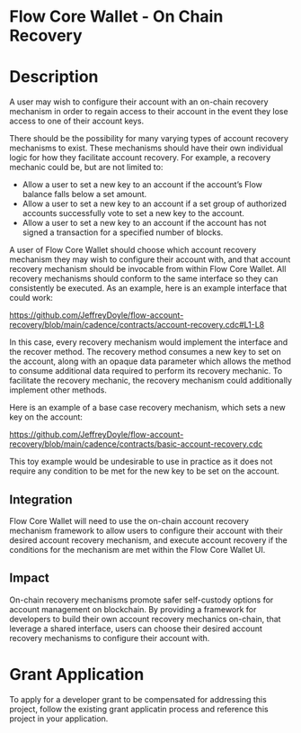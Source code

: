 # Flow Core Wallet - On Chain Recovery

# Description

A user may wish to configure their account with an on-chain recovery mechanism in order to regain access to their account in the event they lose access to one of their account keys. 

There should be the possibility for many varying types of account recovery mechanisms to exist. These mechanisms should have their own individual logic for how they facilitate account recovery. For example, a recovery mechanic could be, but are not limited to:

- Allow a user to set a new key to an account if the account’s Flow balance falls below a set amount.
- Allow a user to set a new key to an account if a set group of authorized accounts successfully vote to set a new key to the account.
- Allow a user to set a new key to an account if the account has not signed a transaction for a specified number of blocks.

A user of Flow Core Wallet should choose which account recovery mechanism they may wish to configure their account with, and that account recovery mechanism should be invocable from within Flow Core Wallet. All recovery mechanisms should conform to the same interface so they can consistently be executed. As an example, here is an example interface that could work:

https://github.com/JeffreyDoyle/flow-account-recovery/blob/main/cadence/contracts/account-recovery.cdc#L1-L8

In this case, every recovery mechanism would implement the interface and the recover method. The recovery method consumes a new key to set on the account, along with an opaque data parameter which allows the method to consume additional data required to perform its recovery mechanic. To facilitate the recovery mechanic, the recovery mechanism could additionally implement other methods.

Here is an example of a base case recovery mechanism, which sets a new key on the account:  

https://github.com/JeffreyDoyle/flow-account-recovery/blob/main/cadence/contracts/basic-account-recovery.cdc

This toy example would be undesirable to use in practice as it does not require any condition to be met for the new key to be set on the account.

## Integration

Flow Core Wallet will need to use the on-chain account recovery mechanism framework to allow users to configure their account with their desired account recovery mechanism, and execute account recovery if the conditions for the mechanism are met within the Flow Core Wallet UI.

## Impact

On-chain recovery mechanisms promote safer self-custody options for account management on blockchain. By providing a framework for developers to build their own account recovery mechanics on-chain, that leverage a shared interface, users can choose their desired account recovery mechanisms to configure their account with. 

# Grant Application

To apply for a developer grant to be compensated for addressing this project, follow the existing grant applicatin process and reference this project in your application. 
